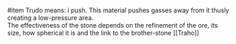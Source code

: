 #item 
Trudo means: i push.
This material pushes gasses away from it thusly creating a low-pressure area.  
The effectiveness of the stone depends on the refinement of the ore, its size, how spherical it is and the link to the brother-stone [[Traho]]
